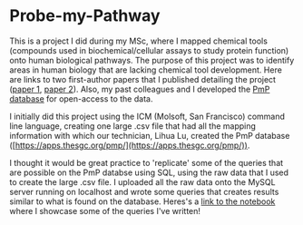 # Probe-my-Pathway

This is a project I did during my MSc, where I mapped chemical tools (compounds used in biochemical/cellular assays to study protein function) onto human biological pathways. The purpose of this project was to identify areas in human biology that are lacking chemical tool development. Here are links to two first-author papers that I published detailing the project ([paper 1](https://www.sciencedirect.com/science/article/pii/S1359644624002691), [paper 2](https://academic.oup.com/database/article/doi/10.1093/database/baae116/7917298?login=false)). Also, my past colleagues and I developed the [PmP database](https://apps.thesgc.org/pmp/) for open-access to the data.

I initially did this project using the ICM (Molsoft, San Francisco) command line language, creating one large .csv file that had all the mapping information with which our technician, Lihua Lu, created the PmP database ([https://apps.thesgc.org/pmp/](https://apps.thesgc.org/pmp/)).

I thought it would be great practice to 'replicate' some of the queries that are possible on the PmP databse using SQL, using the raw data that I used to create the large .csv file. I uploaded all the raw data onto the MySQL server running on localhost and wrote some queries that creates results similar to what is found on the database. Heres's a [link to the notebook]() where I showcase some of the queries I've written! 

